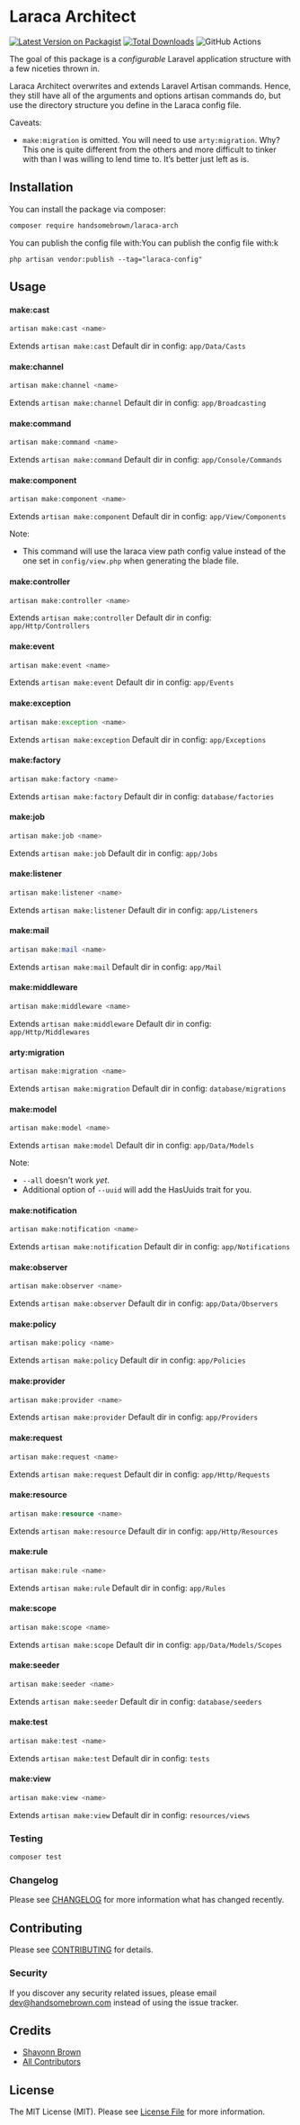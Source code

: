 # Laraca Architect

[![Latest Version on Packagist](https://img.shields.io/packagist/v/handsomebrown/laraca-arch.svg?style=flat-square)](https://packagist.org/packages/handsomebrown/laraca-arch)
[![Total Downloads](https://img.shields.io/packagist/dt/handsomebrown/laraca-arch.svg?style=flat-square)](https://packagist.org/packages/handsomebrown/laraca-arch)
![GitHub Actions](https://github.com/handsomebrown/laraca-arch/actions/workflows/main.yml/badge.svg)

The goal of this package is a _configurable_ Laravel application structure with a few niceties thrown in.

Laraca Architect overwrites and extends Laravel Artisan commands. Hence, they still have all of the arguments and options artisan commands do, but use the directory structure you define in the Laraca config file.

Caveats:

-   `make:migration` is omitted. You will need to use `arty:migration`. Why? This one is quite different from the others and more difficult to tinker with than I was willing to lend time to. It’s better just left as is.

## Installation

You can install the package via composer:

```bash
composer require handsomebrown/laraca-arch
```

You can publish the config file with:You can publish the config file with:k

```
php artisan vendor:publish --tag="laraca-config"
```

## Usage

#### make:cast

```php
artisan make:cast <name>
```

Extends `artisan make:cast`
Default dir in config: `app/Data/Casts`

#### make:channel

```php
artisan make:channel <name>
```

Extends `artisan make:channel`
Default dir in config: `app/Broadcasting`

#### make:command

```php
artisan make:command <name>
```

Extends `artisan make:command`
Default dir in config: `app/Console/Commands`

#### make:component

```php
artisan make:component <name>
```

Extends `artisan make:component`
Default dir in config: `app/View/Components`

Note:

-   This command will use the laraca view path config value instead of the one set in `config/view.php` when generating the blade file.

#### make:controller

```php
artisan make:controller <name>
```

Extends `artisan make:controller`
Default dir in config: `app/Http/Controllers`

#### make:event

```php
artisan make:event <name>
```

Extends `artisan make:event`
Default dir in config: `app/Events`

#### make:exception

```php
artisan make:exception <name>
```

Extends `artisan make:exception`
Default dir in config: `app/Exceptions`

#### make:factory

```php
artisan make:factory <name>
```

Extends `artisan make:factory`
Default dir in config: `database/factories`

#### make:job

```php
artisan make:job <name>
```

Extends `artisan make:job`
Default dir in config: `app/Jobs`

#### make:listener

```php
artisan make:listener <name>
```

Extends `artisan make:listener`
Default dir in config: `app/Listeners`

#### make:mail

```php
artisan make:mail <name>
```

Extends `artisan make:mail`
Default dir in config: `app/Mail`

#### make:middleware

```php
artisan make:middleware <name>
```

Extends `artisan make:middleware`
Default dir in config: `app/Http/Middlewares`

#### arty:migration

```php
artisan make:migration <name>
```

Extends `artisan make:migration`
Default dir in config: `database/migrations`

#### make:model

```php
artisan make:model <name>
```

Extends `artisan make:model`
Default dir in config: `app/Data/Models`

Note:

-   `--all` doesn't work _yet_.
-   Additional option of `--uuid` will add the HasUuids trait for you.

#### make:notification

```php
artisan make:notification <name>
```

Extends `artisan make:notification`
Default dir in config: `app/Notifications`

#### make:observer

```php
artisan make:observer <name>
```

Extends `artisan make:observer`
Default dir in config: `app/Data/Observers`

#### make:policy

```php
artisan make:policy <name>
```

Extends `artisan make:policy`
Default dir in config: `app/Policies`

#### make:provider

```php
artisan make:provider <name>
```

Extends `artisan make:provider`
Default dir in config: `app/Providers`

#### make:request

```php
artisan make:request <name>
```

Extends `artisan make:request`
Default dir in config: `app/Http/Requests`

#### make:resource

```php
artisan make:resource <name>
```

Extends `artisan make:resource`
Default dir in config: `app/Http/Resources`

#### make:rule

```php
artisan make:rule <name>
```

Extends `artisan make:rule`
Default dir in config: `app/Rules`

#### make:scope

```php
artisan make:scope <name>
```

Extends `artisan make:scope`
Default dir in config: `app/Data/Models/Scopes`

#### make:seeder

```php
artisan make:seeder <name>
```

Extends `artisan make:seeder`
Default dir in config: `database/seeders`

#### make:test

```php
artisan make:test <name>
```

Extends `artisan make:test`
Default dir in config: `tests`

#### make:view

```php
artisan make:view <name>
```

Extends `artisan make:view`
Default dir in config: `resources/views`

### Testing

```bash
composer test
```

### Changelog

Please see [CHANGELOG](CHANGELOG.md) for more information what has changed recently.

## Contributing

Please see [CONTRIBUTING](CONTRIBUTING.md) for details.

### Security

If you discover any security related issues, please email dev@handsomebrown.com instead of using the issue tracker.

## Credits

-   [Shavonn Brown](https://github.com/handsomebrown)
-   [All Contributors](../../contributors)

## License

The MIT License (MIT). Please see [License File](LICENSE.md) for more information.
